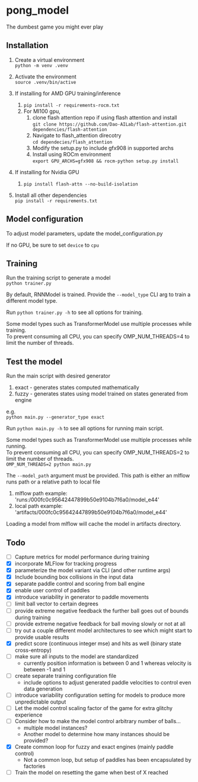 # pong_model
The dumbest game you might ever play
## Installation
1. Create a virtual environment  
`python -m venv .venv`


2. Activate the environment  
`source .venv/bin/active`


3. If installing for AMD GPU training/inference
   1. `pip install -r requirements-rocm.txt`
   2. For MI100 gpu, 
      1. clone flash attention repo if using flash attention and install  
      ```git clone https://github.com/Dao-AILab/flash-attention.git  dependencies/flash-attention```
      2. Navigate to flash_attention direcotry  
      ```cd dependecies/flash_attention```
      3. Modify the setup.py to include gfx908 in supported archs
      2. Install using ROCm environment  
      ```export GPU_ARCHS=gfx908 && rocm-python setup.py install```

5. If installing for Nvidia GPU
   1. `pip install flash-attn --no-build-isolation`


5. Install all other dependencies  
`pip install -r requirements.txt`

## Model configuration
To adjust model parameters, update the model_configuration.py

If no GPU, be sure to set `device` to `cpu`

## Training
Run the training script to generate a model  
`python trainer.py`

By default, RNNModel is trained. Provide the `--model_type` CLI arg to train a different model type.

Run `python trainer.py -h` to see all options for training.

Some model types such as TransformerModel use multiple processes while training.  
To prevent consuming all CPU, you can specify OMP_NUM_THREADS=4 to limit the number of threads.

## Test the model
Run the main script with desired generator
1. exact - generates states computed mathematically
2. fuzzy - generates states using model trained on states generated from engine

e.g.  
`python main.py --generator_type exact`

Run `python main.py -h` to see all options for running main script.

Some model types such as TransformerModel use multiple processes while running.  
To prevent consuming all CPU, you can specify OMP_NUM_THREADS=2 to limit the number of threads.  
`OMP_NUM_THREADS=2 python main.py`

The `--model_path` argument must be provided. This path is either an mlflow runs path or a relative path to local file

1. mlflow path example: 'runs:/000fc0c95642447899b50e9104b7f6a0/model_e44'
2. local path example: 'artifacts/000fc0c95642447899b50e9104b7f6a0/model_e44'

Loading a model from mlflow will cache the model in artifacts directory.

## Todo
- [ ] Capture metrics for model performance during training  
- [x] incorporate MLFlow for tracking progress
- [x] parameterize the model variant via CLI (and other runtime args)
- [x] Include bounding box collisions in the input data  
- [x] separate paddle control and scoring from ball engine
- [x] enable user control of paddles
- [x] introduce variability in generator to paddle movements  
- [ ] limit ball vector to certain degrees  
- [ ] provide extreme negative feedback the further ball goes out of bounds during training  
- [ ] provide extreme negative feedback for ball moving slowly or not at all  
- [ ] try out a couple different model architectures to see which might start to provide usable results
- [x] predict score (continuous integer mse) and hits as well (binary state cross-entropy)
- [ ] make sure all inputs to the model are standardized
  - currently position information is between 0 and 1 whereas velocity is between -1 and 1
- [ ] create separate training configuration file
  - include options to adjust generated paddle velocities to control even data generation
- [ ] introduce variability configuration setting for models to produce more unpredictable output
- [ ] Let the model control scaling factor of the game for extra glitchy experience
- [ ] Consider how to make the model control arbitrary number of balls...
  - multiple model instances?
  - Another model to determine how many instances should be provided?
- [x] Create common loop for fuzzy and exact engines (mainly paddle control)
  - Not a common loop, but setup of paddles has been encapsulated by factories
- [ ] Train the model on resetting the game when best of X reached

